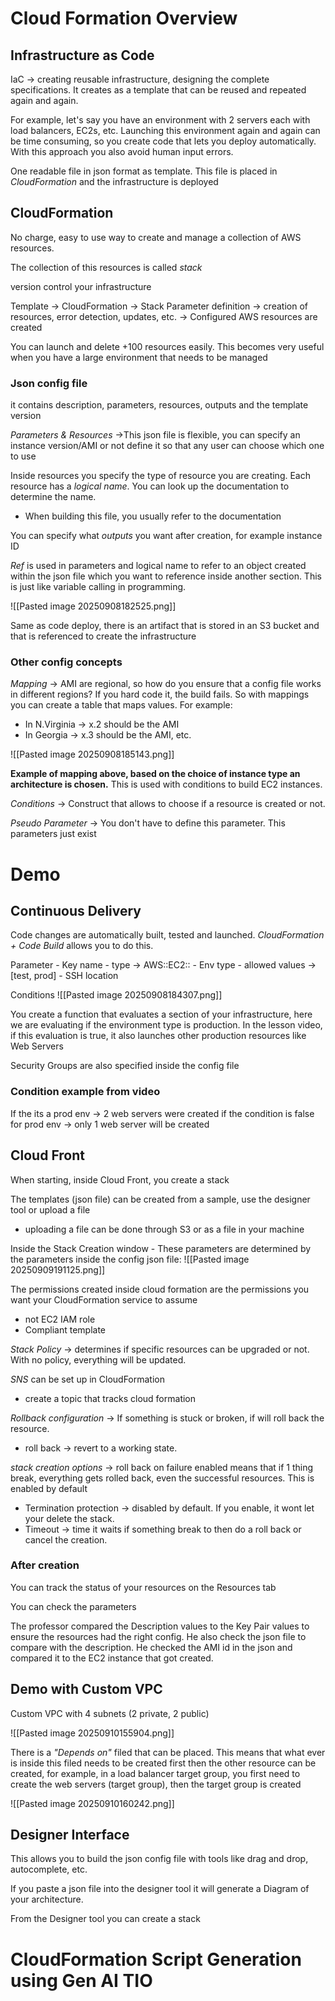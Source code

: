 # Cloud Formation Overview

## Infrastructure as Code
IaC -> creating reusable infrastructure, designing the complete specifications. It creates as a template that can be reused and repeated again and again. 

For example, let's say you have an environment with 2 servers each with load balancers, EC2s, etc. Launching this environment again and again can be time consuming, so you create code that lets you deploy automatically. With this approach you also avoid human input errors. 

One readable file in json format as template. This file is placed in *CloudFormation* and the infrastructure is deployed


## CloudFormation
No charge, easy to use way to create and manage a collection of AWS resources. 

The collection of this resources is called *stack*

version control your infrastructure

Template -> CloudFormation -> Stack 
Parameter definition -> creation of resources, error detection, updates, etc. -> Configured AWS resources are created

You can launch and delete +100 resources easily. This becomes very useful when you have a large environment that needs to be managed 

### Json config file
it contains description, parameters, resources, outputs and the template version

*Parameters & Resources* ->This json file is flexible, you can specify an instance version/AMI or not define it so that any user can choose which one to use

Inside resources you specify the type of resource you are creating. Each resource has a *logical name*. You can look up the documentation to determine the name. 
- When building this file, you usually refer to the documentation 

You can specify what *outputs* you want after creation, for example instance ID  

*Ref* is used in parameters and logical name to refer to an object created within the json file which you want to reference inside another section. This is just like variable calling in programming. 


![[Pasted image 20250908182525.png]]

Same as code deploy, there is an artifact that is stored in an S3 bucket and that is referenced to create the infrastructure 

### Other config concepts

*Mapping* -> AMI are regional, so how do you ensure that a config file works in different regions? If you hard code it, the build fails. So with mappings you can create a table that maps values. For example:
- In N.Virginia -> x.2 should be the AMI 
- In Georgia -> x.3 should be the AMI, etc. 

![[Pasted image 20250908185143.png]]

**Example of mapping above, based on the choice of instance type an architecture is chosen.** This is used with conditions to build EC2 instances. 

*Conditions* -> Construct that allows to choose if a resource is created or not.  

*Pseudo Parameter* -> You don't have to define this parameter. This parameters just exist


# Demo
## Continuous Delivery 
Code changes are automatically built, tested and launched. *CloudFormation + Code Build* allows you to do this. 

Parameter 
	- Key name
		- type -> AWS::EC2::
	- Env type 
		- allowed values -> [test, prod]
	- SSH location

Conditions
![[Pasted image 20250908184307.png]]

You create a function that evaluates a section of your infrastructure, here we are evaluating if the environment type is production. In the lesson video, if this evaluation is true, it also launches other production resources like Web Servers

Security Groups are also specified inside the config file 

### Condition example from video
If the its a prod env -> 2 web servers were created 
if the condition is false for prod env -> only 1 web server will be created 

## Cloud Front
When starting, inside Cloud Front, you create a stack 

The templates (json file) can be created from a sample, use the designer tool or upload a file
- uploading a file can be done through S3 or as a file in your machine

Inside the Stack Creation window - These parameters are determined by the parameters inside the config json file:
![[Pasted image 20250909191125.png]]

The permissions created inside cloud formation are the permissions you want your CloudFormation service to assume
- not EC2 IAM role
- Compliant template 

*Stack Policy* -> determines if specific resources can be upgraded or not. With no policy, everything will be updated. 

*SNS* can be set up in CloudFormation
- create a topic that tracks cloud formation

*Rollback configuration* -> If something is stuck or broken, if will roll back the resource. 
- roll back -> revert to a working state. 

*stack creation options* -> roll back on failure enabled means that if 1 thing break, everything gets rolled back, even the successful resources. This is enabled by default 
- Termination protection -> disabled by default. If you enable, it wont let your delete the stack. 
- Timeout -> time it waits if something break to then do a roll back or cancel the creation. 

### After creation
You can track the status of your resources on the Resources tab 

You can check the parameters 

The professor compared the Description values to the Key Pair values to ensure the resources had the right config. He also check the json file to compare with the description. He checked the AMI id in the json and compared it to the EC2 instance that got created. 


## Demo with Custom VPC 
Custom VPC with 4 subnets (2 private, 2 public)


![[Pasted image 20250910155904.png]]


There is a *"Depends on"* filed that can be placed. This means that what ever is inside this filed needs to be created first then the other resource can be created, for example, in a load balancer target group, you first need to create the web servers (target group), then the target group is created

![[Pasted image 20250910160242.png]]

## Designer Interface
This allows you to build the json config file with tools like drag and drop, autocomplete, etc. 

If you paste a json file into the designer tool it will generate a Diagram of your architecture.

From the Designer tool you can create a stack 

# CloudFormation Script Generation using Gen AI TIO
